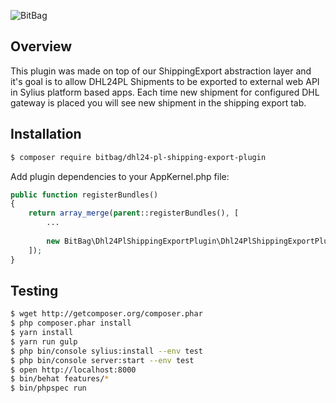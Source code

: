 ![BitBag](https://bitbag.pl/static/bitbag-logo.png)

## Overview

This plugin was made on top of our ShippingExport abstraction layer and it's goal is to allow DHL24PL Shipments to be exported to external web API in Sylius platform based apps. Each time new shipment for configured DHL gateway is placed you will see new shipment in the shipping export tab.

## Installation

```bash
$ composer require bitbag/dhl24-pl-shipping-export-plugin

```
    
Add plugin dependencies to your AppKernel.php file:

```php
public function registerBundles()
{
    return array_merge(parent::registerBundles(), [
        ...
        
        new BitBag\Dhl24PlShippingExportPlugin\Dhl24PlShippingExportPlugin(),
    ]);
}
```

## Testing

```bash
$ wget http://getcomposer.org/composer.phar
$ php composer.phar install
$ yarn install
$ yarn run gulp
$ php bin/console sylius:install --env test
$ php bin/console server:start --env test
$ open http://localhost:8000
$ bin/behat features/*
$ bin/phpspec run
```
